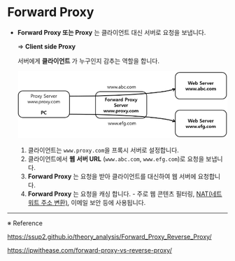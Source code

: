# Forward Proxy

- **Forward Proxy 또는 Proxy** 는 클라이언트 대신 서버로 요청을 보냅니다.
  
  ⇒ **Client side Proxy**
  
  서버에게 **클라이언트** 가 누구인지 감추는 역할을 합니다.

     ![Forward Proxy](./Network_image/Forward_proxy.png)
      
     1. 클라이언트는 `www.proxy.com`을 프록시 서버로 설정합니다.
     2. 클라이언트에서 **웹** **서버 URL** (`www.abc.com`, `www.efg.com`)로 요청을 보냅니다.
     3. **Forward Proxy** 는 요청을 받아 클라이언트를 대신하여 웹 서버에 요청합니다.
     4. **Forward Proxy** 는 요청을 캐싱 합니다.
      - 주로 웹 콘텐츠 필터링, [NAT(네트워트 주소 변환)](https://hack-gogumang.tistory.com/49), 이메일 보안 등에 사용됩니다.
      
      

---

※ Reference

https://ssup2.github.io/theory_analysis/Forward_Proxy_Reverse_Proxy/

https://ipwithease.com/forward-proxy-vs-reverse-proxy/
